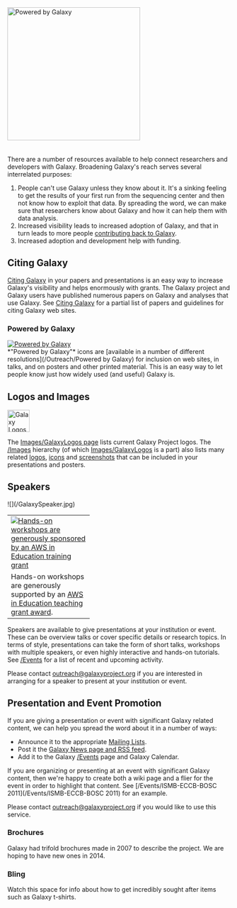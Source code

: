 <div class='center'>
<a href='Powered by Galaxy.md'><img src='Powered by Galaxy/PoweredByGalaxy617.png' alt='Powered by Galaxy' width="300" /></a>
</div>
<br /><br />
There are a number of resources available to help connect researchers and developers with Galaxy.  Broadening Galaxy's reach serves several interrelated purposes:

1. People can't use Galaxy unless they know about it.  It's a sinking feeling to get the results of your first run from the sequencing center and then not know how to exploit that data.  By spreading the word, we can make sure that researchers know about Galaxy and how it can help them with data analysis.
1. Increased visibility leads to increased adoption of Galaxy, and that in turn leads to more people [contributing back to Galaxy](/GetInvolved).
1. Increased adoption and development help with funding.


## Citing Galaxy

[Citing Galaxy](/CitingGalaxy) in your papers and presentations is an easy way to increase Galaxy's visibility and helps enormously with grants.  The Galaxy project and Galaxy users have published numerous papers on Galaxy and analyses that use Galaxy.  See [Citing Galaxy](/CitingGalaxy) for a partial list of papers and guidelines for citing Galaxy web sites.

### Powered by Galaxy
<div class='left'>
<a href='Powered by Galaxy.md'><img src='Powered by Galaxy/PoweredByGalaxy120.png' alt='Powered by Galaxy' /></a>
</div>
*"Powered by Galaxy"* icons are [available in a number of different resolutions](/Outreach/Powered by Galaxy) for inclusion on web sites, in talks, and on posters and other printed material.  This is an easy way to let people know just how widely used (and useful) Galaxy is.

## Logos and Images

<div class='right'><a href='/Images/GalaxyLogos.md'><img src='/Images/Logos/ToolShed.jpg' alt='Galaxy Logos' height="50" /></a></div>

The [Images/GalaxyLogos page](/Images/GalaxyLogos) lists current Galaxy Project logos.  The [/Images](/Images) hierarchy (of which [Images/GalaxyLogos](/Images/GalaxyLogos) is a part) also lists many related [logos](/Images/Logos), [icons](/Images/Icons) and [screenshots](/Images/Screenshots) that can be included in your presentations and posters.

## Speakers
<div class='left'>![](/GalaxySpeaker.jpg)</div>
<div class='right'><div class='solid'>
<table>
  <tr>
    <td style=" border: none; width: 170px"> <a href='http://aws.amazon.com/education'><img src='/Images/Logos/AWSLogo.png' alt='Hands-on workshops are generously sponsored by an AWS in Education training grant' /></a> </td>
  </tr>
  <tr>
    <td style=" border: none; width: 170px"> Hands-on workshops are generously supported by an <a href='http://aws.amazon.com/education'>AWS in Education teaching grant award</a>. </td>
  </tr>
</table>

</div>

Speakers are available to give presentations at your institution or event. These can be overview talks or cover specific details or research topics.  In terms of style, presentations can take the form of short talks, workshops with multiple speakers, or even highly interactive and hands-on tutorials.  See [/Events](/Events) for a list of recent and upcoming activity.

Please contact outreach@galaxyproject.org if you are interested in arranging for a speaker to present at your institution or event. 

## Presentation and Event Promotion

If you are giving a presentation or event with significant Galaxy related content, we can help you spread the word about it in a number of ways:

* Announce it to the appropriate [Mailing Lists](/MailingLists).
* Post it the [Galaxy News page and RSS feed](/News).
* Add it to the Galaxy [/Events](/Events) page and Galaxy Calendar.

If you are organizing or presenting at an event with significant Galaxy content, then we're happy to create both a wiki page and a flier for the event in order to highlight that content. See [/Events/ISMB-ECCB-BOSC 2011](/Events/ISMB-ECCB-BOSC 2011) for an example.

Please contact outreach@galaxyproject.org if you would like to use this service. 

### Brochures

Galaxy had trifold brochures made in 2007 to describe the project.  We are hoping to have new ones in 2014.

### Bling

Watch this space for info about how to get incredibly sought after items such as Galaxy t-shirts.
